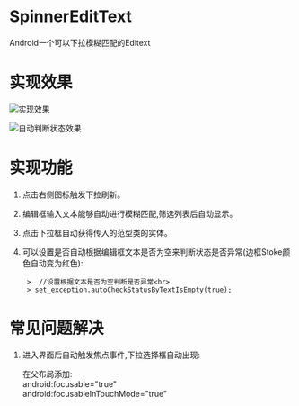 # SpinnerEditText<T>
Android一个可以下拉模糊匹配的Editext

#	实现效果

 ![实现效果](https://github.com/z2wenfa/SpinnerEditText/blob/master/screenshot/test.gif)


 ![自动判断状态效果](https://github.com/z2wenfa/SpinnerEditText/blob/master/screenshot/SpinnerEditTextShow2.gif)

# 实现功能

 1. 点击右侧图标触发下拉刷新。
 2. 编辑框输入文本能够自动进行模糊匹配,筛选列表后自动显示。
 3. 点击下拉框自动获得传入的范型类的实体。
 4. 可以设置是否自动根据编辑框文本是否为空来判断状态是否异常(边框Stoke颜色自动变为红色):
    
         >  //设置根据文本是否为空判断是否异常<br>
         > set_exception.autoCheckStatusByTextIsEmpty(true);

 
# 常见问题解决
 1. 进入界面后自动触发焦点事件,下拉选择框自动出现:
 
 	> 
 	在父布局添加:<br>
 	android:focusable="true" <br>
   android:focusableInTouchMode="true"
 	
 	 
  
